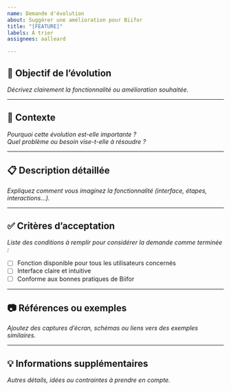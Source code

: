 ```yaml
---
name: Demande d'évolution
about: Suggérer une amélioration pour Biifor
title: "[FEATURE]"
labels: À trier
assignees: aalleard

---
```


## 🎯 Objectif de l’évolution
_Décrivez clairement la fonctionnalité ou amélioration souhaitée._

---

## 📌 Contexte
_Pourquoi cette évolution est-elle importante ?  
Quel problème ou besoin vise-t-elle à résoudre ?_

---

## 📋 Description détaillée
_Expliquez comment vous imaginez la fonctionnalité (interface, étapes, interactions...)._

---

## ✅ Critères d’acceptation
_Liste des conditions à remplir pour considérer la demande comme terminée :_
- [ ] Fonction disponible pour tous les utilisateurs concernés
- [ ] Interface claire et intuitive
- [ ] Conforme aux bonnes pratiques de Biifor

---

## 📷 Références ou exemples
_Ajoutez des captures d’écran, schémas ou liens vers des exemples similaires._

---

## 💡 Informations supplémentaires
_Autres détails, idées ou contraintes à prendre en compte._
